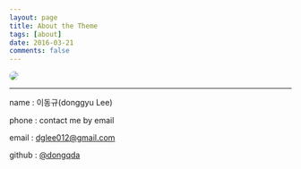 ```yaml
---
layout: page
title: About the Theme
tags: [about]
date: 2016-03-21
comments: false
---
```


<img src="http://dy.gnch.or.kr/img/no-image.jpg" style="border-radius:150px;">

<hr>

<i class="far fa-id-card"></i> name : 이동규(donggyu Lee)

<i class="fas fa-phone"></i> phone : contact me by email

<i class="fas fa-envelope-square"></i> email : dglee012@gmail.com

<i class="fab fa-github"></i> github : [@dongqda](https://github.com/dongqda)







